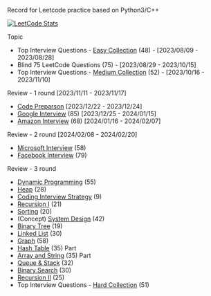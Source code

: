Record for Leetcode practice based on Python3/C++

[![LeetCode Stats](https://leetcode.card.workers.dev/leoyao816?theme=nord&font=source_code_pro&extension=null)](https://leetcode.com/leoyao816)

Topic
- Top Interview Questions - [Easy Collection](https://leetcode.com/explore/featured/card/top-interview-questions-easy/) (48) - [2023/08/09 - 2023/08/28]
- Blind 75 LeetCode Questions (75) - [2023/08/29 - 2023/10/15]
- Top Interview Questions - [Medium Collection](https://leetcode.com/explore/interview/card/top-interview-questions-medium/) (52) - [2023/10/16 - 2023/11/10]

Review - 1 round [2023/11/11 - 2023/11/17]

- [Code Preparson](https://leetcode.com/explore/interview/card/cheatsheets/) [2023/12/22 - 2023/12/24]
- [Google Interview](https://leetcode.com/explore/interview/card/google/) (85) [2023/12/25 - 2024/01/15]
- [Amazon Interview](https://leetcode.com/explore/interview/card/amazon/) (68) [2024/01/16 - 2024/02/07]

Review - 2 round [2024/02/08 - 2024/02/20]

- [Microsoft Interview](https://leetcode.com/explore/interview/card/microsoft/) (58)
- [Facebook Interview](https://leetcode.com/explore/interview/card/facebook/) (79)

Review - 3 round

- [Dynamic Programming](https://leetcode.com/explore/featured/card/dynamic-programming/) (55)
- [Heap](https://leetcode.com/explore/featured/card/heap/) (28)
- [Coding Interview Strategy](https://leetcode.com/explore/interview/card/coding-interview-strategy/) (9)
- [Recursion I](https://leetcode.com/explore/featured/card/recursion-i/) (21)
- [Sorting](https://leetcode.com/explore/learn/card/sorting/) (20)
- (Concept) [System Design](https://leetcode.com/explore/learn/card/system-design/) (42)
- [Binary Tree](https://leetcode.com/explore/learn/card/data-structure-tree/) (19)
- [Linked List](https://leetcode.com/explore/learn/card/linked-list/) (30)
- [Graph](https://leetcode.com/explore/featured/card/graph/) (58)
- [Hash Table](https://leetcode.com/explore/learn/card/hash-table/) (35) Part
- [Array and String](https://leetcode.com/explore/learn/card/array-and-string/) (35) Part
- [Queue & Stack](https://leetcode.com/explore/learn/card/queue-stack/) (32)
- [Binary Search](https://leetcode.com/explore/learn/card/binary-search/) (30)
- [Recursion II](https://leetcode.com/explore/learn/card/recursion-ii/) (25)
- Top Interview Questions - [Hard Collection](https://leetcode.com/explore/interview/card/top-interview-questions-hard/) (51)
